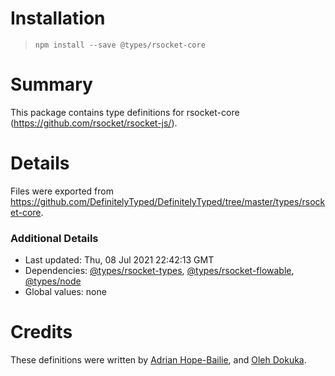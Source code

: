 # Installation
> `npm install --save @types/rsocket-core`

# Summary
This package contains type definitions for rsocket-core (https://github.com/rsocket/rsocket-js/).

# Details
Files were exported from https://github.com/DefinitelyTyped/DefinitelyTyped/tree/master/types/rsocket-core.

### Additional Details
 * Last updated: Thu, 08 Jul 2021 22:42:13 GMT
 * Dependencies: [@types/rsocket-types](https://npmjs.com/package/@types/rsocket-types), [@types/rsocket-flowable](https://npmjs.com/package/@types/rsocket-flowable), [@types/node](https://npmjs.com/package/@types/node)
 * Global values: none

# Credits
These definitions were written by [Adrian Hope-Bailie](https://github.com/adrianhopebailie), and [Oleh Dokuka](https://github.com/olegdokuka).
